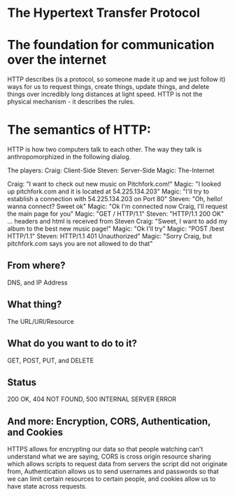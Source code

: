 The Hypertext Transfer Protocol
====

# The foundation for communication over the internet

HTTP describes (is a protocol, so someone made it up and we just follow it)
ways for us to request things, create things, update things, and delete things
over incredibly long distances at light speed. HTTP is not the physical
mechanism - it describes the rules.

# The semantics of HTTP:

HTTP is how two computers talk to each other. The way they talk is
anthropomorphized in the following dialog.

The players:
Craig: Client-Side
Steven: Server-Side
Magic: The-Internet

Craig: "I want to check out new music on Pitchfork.com!"
Magic: "I looked up pitchfork.com and it is located at 54.225.134.203"
Magic: "I'll try to establish a connection with 54.225.134.203 on Port 80"
Steven: "Oh, hello! wanna connect? Sweet ok"
Magic: "Ok I'm connected now Craig, I'll request the main page for you"
Magic: "GET / HTTP/1.1"
Steven: "HTTP/1.1 200 OK"
... headers and html is received from Steven
Craig: "Sweet, I want to add my album to the best new music page!"
Magic: "Ok I'll try"
Magic: "POST /best HTTP/1.1"
Steven: HTTP/1.1 401 Unauthorized"
Magic: "Sorry Craig, but pitchfork.com says you are not allowed to do that"


## From where?

DNS, and IP Address

## What thing?

The URL/URI/Resource

## What do you want to do to it?

GET, POST, PUT, and DELETE

## Status

200 OK, 404 NOT FOUND, 500 INTERNAL SERVER ERROR

## And more: Encryption, CORS, Authentication, and Cookies

HTTPS allows for encrypting our data so that people watching can't understand
what we are saying, CORS is cross origin resource sharing which allows scripts
to request data from servers the script did not originate from, Authentication
allows us to send usernames and passwords so that we can limit certain resources
to certain people, and cookies allow us to have state across requests.
